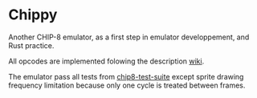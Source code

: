 # Chippy

Another CHIP-8 emulator, as a first step in emulator developpement, and Rust practice.  

All opcodes are implemented folowing the description [wiki](https://en.wikipedia.org/wiki/CHIP-8).

The emulator pass all tests from [chip8-test-suite](https://github.com/Timendus/chip8-test-suite) except sprite drawing frequency limitation because only one cycle is treated between frames.